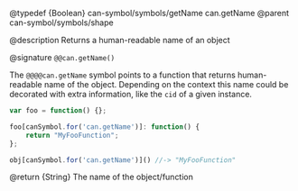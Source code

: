 @typedef {Boolean} can-symbol/symbols/getName can.getName
@parent can-symbol/symbols/shape

@description Returns a human-readable name of an object

@signature `@@can.getName()`

The `@@@@can.getName` symbol points to a function that returns human-readable name of the object. Depending on the context this name could be decorated with extra information, like the `cid` of a given instance. 


```js
var foo = function() {};

foo[canSymbol.for('can.getName')]: function() {
	return "MyFooFunction";
};

obj[canSymbol.for('can.getName')]() //-> "MyFooFunction"
```

@return {String} The name of the object/function
